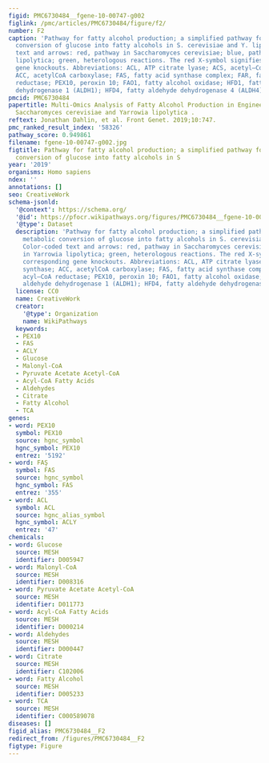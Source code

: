 ```yaml
---
figid: PMC6730484__fgene-10-00747-g002
figlink: /pmc/articles/PMC6730484/figure/f2/
number: F2
caption: 'Pathway for fatty alcohol production; a simplified pathway for the metabolic
  conversion of glucose into fatty alcohols in S. cerevisiae and Y. lipolytica. Color-coded
  text and arrows: red, pathway in Saccharomyces cerevisiae; blue, pathway in Yarrowia
  lipolytica; green, heterologous reactions. The red X-symbol signifies corresponding
  gene knockouts. Abbreviations: ACL, ATP citrate lyase; ACS, acetyl–CoA synthase;
  ACC, acetylCoA carboxylase; FAS, fatty acid synthase complex; FAR, fatty acyl–CoA
  reductase; PEX10, peroxin 10; FAO1, fatty alcohol oxidase; HFD1, fatty aldehyde
  dehydrogenase 1 (ALDH1); HFD4, fatty aldehyde dehydrogenase 4 (ALDH4).'
pmcid: PMC6730484
papertitle: Multi-Omics Analysis of Fatty Alcohol Production in Engineered Yeasts
  Saccharomyces cerevisiae and Yarrowia lipolytica .
reftext: Jonathan Dahlin, et al. Front Genet. 2019;10:747.
pmc_ranked_result_index: '58326'
pathway_score: 0.949861
filename: fgene-10-00747-g002.jpg
figtitle: Pathway for fatty alcohol production; a simplified pathway for the metabolic
  conversion of glucose into fatty alcohols in S
year: '2019'
organisms: Homo sapiens
ndex: ''
annotations: []
seo: CreativeWork
schema-jsonld:
  '@context': https://schema.org/
  '@id': https://pfocr.wikipathways.org/figures/PMC6730484__fgene-10-00747-g002.html
  '@type': Dataset
  description: 'Pathway for fatty alcohol production; a simplified pathway for the
    metabolic conversion of glucose into fatty alcohols in S. cerevisiae and Y. lipolytica.
    Color-coded text and arrows: red, pathway in Saccharomyces cerevisiae; blue, pathway
    in Yarrowia lipolytica; green, heterologous reactions. The red X-symbol signifies
    corresponding gene knockouts. Abbreviations: ACL, ATP citrate lyase; ACS, acetyl–CoA
    synthase; ACC, acetylCoA carboxylase; FAS, fatty acid synthase complex; FAR, fatty
    acyl–CoA reductase; PEX10, peroxin 10; FAO1, fatty alcohol oxidase; HFD1, fatty
    aldehyde dehydrogenase 1 (ALDH1); HFD4, fatty aldehyde dehydrogenase 4 (ALDH4).'
  license: CC0
  name: CreativeWork
  creator:
    '@type': Organization
    name: WikiPathways
  keywords:
  - PEX10
  - FAS
  - ACLY
  - Glucose
  - Malonyl-CoA
  - Pyruvate Acetate Acetyl-CoA
  - Acyl-CoA Fatty Acids
  - Aldehydes
  - Citrate
  - Fatty Alcohol
  - TCA
genes:
- word: PEX10
  symbol: PEX10
  source: hgnc_symbol
  hgnc_symbol: PEX10
  entrez: '5192'
- word: FAŞ
  symbol: FAS
  source: hgnc_symbol
  hgnc_symbol: FAS
  entrez: '355'
- word: ACL
  symbol: ACL
  source: hgnc_alias_symbol
  hgnc_symbol: ACLY
  entrez: '47'
chemicals:
- word: Glucose
  source: MESH
  identifier: D005947
- word: Malonyl-CoA
  source: MESH
  identifier: D008316
- word: Pyruvate Acetate Acetyl-CoA
  source: MESH
  identifier: D011773
- word: Acyl-CoA Fatty Acids
  source: MESH
  identifier: D000214
- word: Aldehydes
  source: MESH
  identifier: D000447
- word: Citrate
  source: MESH
  identifier: C102006
- word: Fatty Alcohol
  source: MESH
  identifier: D005233
- word: TCA
  source: MESH
  identifier: C000589078
diseases: []
figid_alias: PMC6730484__F2
redirect_from: /figures/PMC6730484__F2
figtype: Figure
---
```

